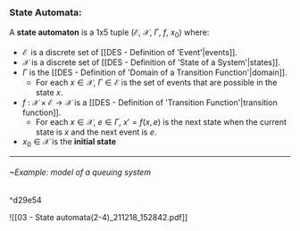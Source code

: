 ### State Automata:
A **state automaton** is a 1x5 tuple ($\mathcal{E}$, $\mathcal{X}$, $\Gamma{}$, $f$, $x_0$) where:
- $\mathcal{E}\,$ is a discrete set of [[DES - Definition of 'Event'|events]].
- $\mathcal{X}$ is a discrete set of [[DES - Definition of 'State of a System'|states]].
- $\Gamma{}$ is the [[DES - Definition of 'Domain of a Transition Function'|domain]].
	- For each $x\in{}\mathscr{X}$, $\Gamma{}\in{}\mathscr{E}$ is the set of events that are possible in the state $x$.
- $f$ : $\mathcal{X}\times{}\mathcal{E}\to{}\mathcal{X}$ is a [[DES - Definition of 'Transition Function'|transition function]].
	- For each $x\in{}\mathcal{X}$, $e\in{}\Gamma{}$, $x' = f(x,e)$ is the next state when the current state is $x$ and the next event is $e$. 
- $x_0\in{}\mathcal{X}$ is the **initial state**
---

###### ~Example: model of a queuing system

^d29e54

![[03 - State automata(2-4)_211218_152842.pdf]]